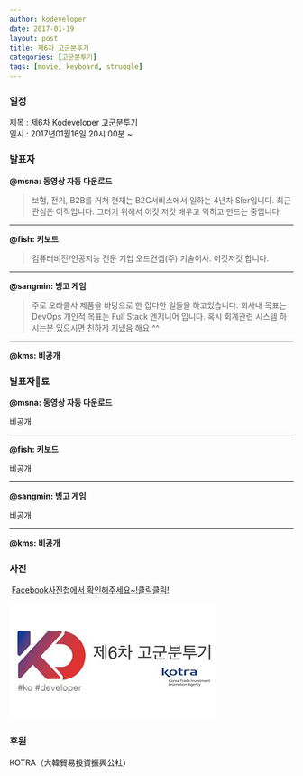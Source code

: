 ```yaml
---
author: kodeveloper
date: 2017-01-19
layout: post
title: 제6차 고군분투기
categories: [고군분투기]
tags: [movie, keyboard, struggle]
---
```


### 일정

제목 : 제6차 Kodeveloper 고군분투기  
일시 : 2017년01월16일 20시 00분 ~

### 발표자

**@msna: 동영상 자동 다운로드**

>보험, 전기, B2B를 거쳐 현재는 B2C서비스에서 일하는 4년차 SIer입니다. 최근 관심은 이직입니다. 그러기 위해서 이것 저것 배우고 익히고 만드는 중입니다.

---

**@fish: 키보드**


>컴퓨터비전/인공지능 전문 기업 오드컨셉(주) 기술이사. 이것저것 합니다.

---

**@sangmin: 빙고 게임**


>주로 오라클사 제품을 바탕으로 한 잡다한 일들을 하고있습니다. 회사내 목표는 DevOps 개인적 목표는 Full Stack 엔지니어 입니다. 혹시 회계관련 시스템 하시는분 있으시면 친하게 지냈음 해요 ^^

---

**@kms: 비공개**

### 발표자료

**@msna: 동영상 자동 다운로드**

비공개

---

**@fish: 키보드**

비공개

---

**@sangmin: 빙고 게임**

비공개

---

**@kms: 비공개**

### 사진

 [Facebook사진첩에서 확인해주세요~!클릭클릭!](https://www.facebook.com/media/set/?set=oa.1850662478511822&type=3)

![](/img/struggle/6/everyone.jpg)

### 후원

KOTRA（大韓貿易投資振興公社）
